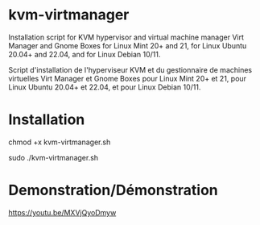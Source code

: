 # kvm-virtmanager
Installation script for KVM hypervisor and virtual machine manager Virt Manager and Gnome Boxes for Linux Mint 20+ and 21, for Linux Ubuntu 20.04+ and 22.04, and for Linux Debian 10/11.

Script d'installation de l'hyperviseur KVM et du gestionnaire de machines virtuelles Virt Manager et Gnome Boxes pour Linux Mint 20+ et 21, pour Linux Ubuntu 20.04+ et 22.04, et pour Linux Debian 10/11.

# Installation
chmod +x kvm-virtmanager.sh

sudo ./kvm-virtmanager.sh

# Demonstration/Démonstration

https://youtu.be/MXVjQyoDmyw
